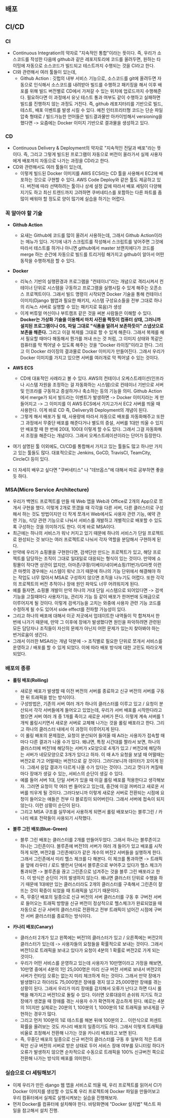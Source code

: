 ## 배포

## CI/CD


### CI
- Continuous Integration의 약자로 "지속적인 통합"이라는 뜻이다. 즉, 우리가 소스코드를 작성한 다음에 github과 같은 레포지토리에 코드를 올려두면, 원하는 타이밍에 자동으로 소스코드가 빌드되고 테스트까지 수행되는 것을 CI라고 한다.
- CI와 관련해서 여러 툴들이 있는데, 
  - Github Action : 깃헙의 내부 서비스 기능으로, 소스코드를 git에 올려두면 자동으로 인식해서 소스코드를 내려받아 빌드를 수행하고 패키징을 해서 이후 배포를 위해 빌드 버전별로 CD에서 가져갈 수 있는 위치에 업로드까지 수행해준다. 필요하다면 이 과정에서 유닛 테스트 통과 여부도 같이 수행하고 실패하면 빌드를 진행하지 않는 과정도 거친다. 즉, github 레포지터리를 기반으로 빌드, 테스트, 배포 이벤트를 발생 시킬 수 있다. 예전 인터프리터형 코드는 단순 파일 압축 형태로 / 빌드가능한 언어들은 빌드결과물만 아카이빙해서 versioning을 했다면 -> 요즘에는 Docker 이미지 기반으로 결과물을 생성하고 있다.

### CD
- Continuous Delivery & Deployment의 약자로 "지속적인 전달과 배포"라는 뜻이다. 즉, 그리고 그렇게 빌드된 프로그램이 자동으로 버전이 올라가서 실제 사용자에게 배포까지 자동으로 나가는 과정을 CD라고 한다.
- CD와 관련해서도 여러 툴들이 있는데,
  - 이렇게 빌드된 Docker 이미지를 AWS ECS라는 CD 툴을 사용해서 EC2에 배포하는 것으로 구현할 수 있다. AWS Code Deploy와 같은 툴도 제공하고 있다. 버전에 따라 선택하려는 툴이나 상세 설정 값에 따라서 배포 세팅이 다양해지기도 하고 최신 트렌드까지 고려하면 쿠버네티스를 포함하는 다른 파트를 좀 많이 배워야 할 정도로 양이 많기에 실습을 하기는 어렵다.


### 꼭 알아야 할 기술
- **Github Action**
  - 요새는 Github에 코드를 많이 올려서 사용하는데, 그래서 Github Action이라는 메뉴가 있다. 거기에 내가 스크립트를 작성해서 스크립트를 넣어주면 그것에 따라서 테스트를 하거나 아니면 github에서 master 브랜치에다가 코드를 merge 하는 순간에 자동으로 빌드를 트리거링 해가지고 github이 알아서 어떤 동작을 수행하게끔 할 수 있다. 


- **Docker**
  - 리눅스 기반의 실행환경과 프로그램을 "컨테이너"라는 개념으로 격리시켜서 컨테이너 단위로 시스템을 구동하고 프로그램을 실행시킬 수 있게 해주는 오픈소스 프로젝트이다. 그래서 빌드 명령이 시작되면 Docker 기술을 통해 컨테이너 이미지(Django 웹앱과 필요한 패키지, 시스템 구성요소들을 전부 그대로 하나의 리눅스 서버로 실행할 수 있는 패키지로 묶음)가 생성
  - 이게 버튜얼 머신이나 부트캠프 같은 것을 써본 사람들은 이해할 수 있다. **Docker는 가상화 기술을 이용해서 마치 사진을 찍듯이 컴퓨터 상태, 그러니까 설치된 프로그램이나 OS, 파일 그대로 "식품을 얼려서 보존하듯이" 스냅샷으로 보존을 해준다.** 그리고 이걸 복제를 그대로 할 수 있게 해준다. 그래서 복제를 해서 필요할 때마다 해동해서 뭔가를 꺼내 쓰는 것 처럼, 그 이미지 상태와 똑같은 컴퓨터를 막 찍어낼 수 있도록 해주는 것을 "Docker 라이징"이라고 한다. 그리고 이 Docker 라이징의 결과물로 Docker 이미지가 만들어진다. 그래서 우리가 Docker 이미지를 가지고 있으면 서버를 여러개로 막 찍어낼 수 있는 것이다.


- **AWS ECS**
  - CD에 대표적인 사례라고 볼 수 있다. AWS의 컨테이너 오케스트레이션(인프라나 시스템 자원을 조정하는 걸 자동화하는 시스템)으로 컨테이너 기반으로 서버 및 인프라를 구동하고 증설하거나 축소하는 등의 기능을 의미. Github Action에서 merge가 되서 빌드라는 이벤트가 발생하면 -> Docker 이미지라는 게 만들어지고 -> 그 이미지를 이 AWS ECS에서 가지고가서 EC2 서버를 띄울 때 사용한다. 이게 바로 CD 즉, Delivery와 Deployment의 개념이 된다. 
  - 그렇게 해서 배포가 될 때, 사용량에 따라서 자동으로 배포를 자동화해주고 또한 그 과정에서 무중단 배포를 해준다거나 별도의 증설, 서버를 1대만 띄울 수 있지만 배포할 때 한 번에 20대, 100대 이렇게 할 수도 있다. 그래서 그걸 자동화해서 조정을 해준다는 개념이다. 그래서 오케스트레이션이라는 단어가 등장한다. 

- 여기 설명된 툴 이외에도, CI/CD를 통합해서 가지고 있는 툴들도 많고 하나만 가지고 있는 툴들도 많다. 대표적으로는 Jenkins, GoCD, TravisCI, TeamCity, CircleCI 등이 있다. 
- 더 자세히 배우고 싶다면 "쿠버네티스" 나 "데브옵스"에 대해서 따로 공부하면 좋을듯 하다.


### MSA(Micro Service Architecture)
- 우리가 백엔드 프로젝트를 만들 때 Web 앱을 Web과 Office로 2개의 App으로 쪼개서 구현을 했다. 이렇게 2개로 쪼갰을 때 각각을 다른 서버, 다른 클러스터로 구성해서 하는 것도 방법이지만 더 작게 쪼개서 Web에서도 사용자 관련 기능, 예약 관련 기능, 식당 관련 기능으로 나눠서 서비스를 개발하고 개별적으로 배포할 수 있도록 구성하는 것을 의미하기도 한다. 이게 바로 MSA이다. 
- 최근에는 하나의 서비스가 워낙 커지고 있기 때문에 하나의 서비스가 단일 프로젝트로 완성되는 것 보다는 여러 프로젝트로 나눠서 각자 역할을 분담해서 구현하게 된다. 
- 만약에 우리가 쇼핑몰을 구현한다면, 검색단만 만드는 프로젝트가 있고, 해당 프로젝트를 담당하는 조직이 그대로 일대일로 대응되는 형식이 있는 것이다. 만약에 쇼핑몰이 작다면 상관이 없지만, 아마존/쿠팡/이베이/네이버쇼핑/11번가/G마켓 이런 큰 마켓의 경우에는 시스템이 워낙 크기 때문에 하나의 기능 단위에서 해결해야 하는 작업도 너무 많아서 MSA로 구성하지 않으면 조직을 나누기도 어렵다. 또한 각각의 프로젝트의 버전 추적이나 장애 원인 파악도 너무 어려워지게 된다. 
- 예를 들자면, 쇼핑몰 개발이 만약 하나의 거대 단일 시스템으로 되어있다면 -> 검색 기능을 고칠때마다 사용자기능, 관리자 기능 등 같이 배포가 한꺼번에 도매급으로 이루어지게 될 것이다. 이렇게 검색기능을 고치는 와중에 사용자 관련 기능 코드를 수정하게 될 수도 있어서 side effect를 전파할 가능성이 있다. 
- 그리고 하나의 배포에 대해서 이곳 저곳에서 업데이트한 내역들이 막 합쳐져서 한 번에 나가기 때문에, 만약 그 이후에 장애가 발생했다면 원인을 파악하려면 관련된 모든 담당자나 조직들이 자신의 문제가 아닌지 어떤 문제가 있는지 찾아봐야 하는 번거로움이 생긴다. 
- 그래서 이러한 MSA라는 개념 덕분에 -> 조직별로 필요한 단위로 쪼개서 서비스를 운영하고 / 배포를 할 수 있게 되었다. 이에 따라 배포 방식에 대한 고민도 따라오게 되었다. 


### 배포의 종류
- **롤링 배포(Rolling)**
  - 새로운 배포가 발생할 때 이전 버전의 서버를 종료하고 신규 버전의 서버를 구동한 뒤 트래픽을 받는 방식이다. 
  - 구성방법은, 기존의 서버 여러 개가 하나의 클러스터를 이루고 있고 / 요청이 분산되서 각각 서버들에게 들어오고 있었는데, 우리가 서버 배포를 시작한다라고 했으면 서버 여러 개 중 1개를 죽이고 새로운 서버가 뜬다. 이렇게 계속 서버를 1개씩 롤링시키면서 새로운 서버로 교체해 나가는 것을 롤링 배포라고 한다. 그리고 하나의 클러스터 내에서 이 과정이 이루어지게 된다. 
  - 이 롤링 배포의 문제점은, 요청이 분산되어 들어올 때 A라는 사용자가 접속할 때마다 다른 결과가 나올 수가 있다. 왜냐면, 특정 시간대를 짤라서 보면, 하나의 클러스터에 버전1에 해당하는 서버가 x모양으로 4개가 있고 / 버전2에 해당하는 서버가 네모모양으로 3개가 있다고 하자. 이 때 A가 요청을 보낼 때 어떨때는 버전2로 가고 어떨때는 버전1으로 갈 것이다. 그러다보니까 데이터가 꼬이게 된다. 그래서 응답 결과가 다르게 나올 수가 있다는 것이다. 그리고 껏다가 켜질때마다 장애가 생길 수 있는, 서비스의 순단이 생길 수 있다.
  - 예를 들어 서버 1대, 단일 서버가 있을 때 이걸 롤링 배포를 적용한다고 생각해보자. 그러면 요청이 막 여러 번 들어오고 있는데, 중간에 이걸 꺼버리고 새로운 서버를 띄우게 될 것이다. 그러다보니까 이렇게 새로운 서버로 전환되는 시점에 요청이 들어오는 얘들은 전부 다 블로킹이 되어버린다. 그래서 서버에 접속이 되지 않는다. 이런 상황이 순단이 된다. 
  - 그리고 MSA 구조를 실무에서 사용하게 되면서 롤링 배포보다는 블루그린 / 카나리 배포 전략들이 사용되기 시작했다. 


- **블루 그린 배포(Blue-Green)**
  - 블루 그린 배포는 클러스터를 2개를 만들어두었다. 그래서 하나는 블루존이고 하나는 그린존이다. 블루존에 버전1의 서버가 여러 개 들어가 있고 배포를 시작하게 되면, 버전2를 그린존에다가 같은 개수의 버전2 서버들을 실행하게 한다. 그래서 그린존에서 미리 헬스 체크를 다 해본다. 이 체크를 통과하면 -> 트래픽을 앞에 라우터 / 로드 밸런서 단에서 블루존으로 부어주고 있다가 헬스 체크가 통과되면 -> 블루존을 끊고 그린존으로 넘겨주는 것을 블루 그린 배포라고 한다. 이 방식은 순단이 거의 발생하지 않는다. 왜냐면 클러스터 단위로 수행을 하기 때문에 1대에만 있는 클러스터라도 2개의 클러스터를 구축해서 그린존이 잘 뜨는 것이 확증이 되었을 때 트래픽을 넘기기 때문이다.
  - 즉, 무중단 배포의 일종으로 신규 버전의 서버 클러스터를 구동 후 구버전 서버로 들어오는 트래픽 방향을 신규 버전이 정상적으로 헬스체크가 완료되었을 때 자동으로 신규 서버의 클러스터로 전환하고 전부 트래픽이 넘어간 시점에 구버전 서버 클러스터를 종료하는 방식이다. 


- **카나리 배포(Canary)**
  - 클러스터 2개가 있고 왼쪽에는 버전1의 클러스터가 있고 / 오른쪽에는 버전2의 클러스터가 있는데 -> 사용자들의 요청들을 확률적으로 보내는 것이다. 그래서 버전1으로 트래픽을 보내고 있다가 요청이 4분의 1 확률로 버전2로 가게 되는 것이다. 
  - 우리가 어떤 서비스를 운영하고 있는데 사용자가 10만명이라고 가정을 해보면, 10만명 중에서 4분의 1인 25,000명은 미리 신규 버전 서버로 보내서 버전2의 서버가 런타임 오류는 없는지 미리 체크하게 하는 것이다. 그래서 만약 장애가 발생했다고 하더라도 75,000명은 장애를 겪지 않고 25,000명만 장애를 겪는 상황이 된다. 그래서 우리가 미리 장애를 감지해서 오류가 난다고 하면 다시 롤백을 해가지고 버전1으로 돌릴 수 있다. 이러면 오류대응이 손쉬워 지기도 하고 장애가 생겼을 때 장애를 겪는 사용자 수가 확연하게 감소하게 된다. 예로는 4분의 1이지만 실제로는 20분의 1, 100분의 1, 1000분의 1로 트래픽을 보내게끔 구현하는 경우가 많다.
  - 그리고 먼저 100분의 1로 테스트를 해본 뒤에 100분의 2... 이런식으로 퍼센트 확률을 올려보는 것도 카나리 배포의 일종이기도 하다. 그래서 이렇게 트래픽을 비율로 조정해서 전환해 나가는 것을 카나리 배포라고 보면 된다.
  - 즉, 무중단 배포의 일종으로 신규 버전의 클러스터를 구동 후 일부의 적은 트래픽만 신규 버전의 서버로 받은 상태로 두어 서비스 장애 여부를 모니터링 하다가 오류가 발생하지 않으면 순차적으로 수동으로 트래픽을 100% 신규버전 쪽으로 전환해 나가는 방식의 배포를 의미한다. 



### 실습으로 CI 세팅해보기
- 이제 우리가 만든 django 웹 앱을 서비스로 띄울 때, 우리 프로젝트를 읽어서 CI가 Docker 이미지를 생성할 수 있도록 우리 프로젝트에 Docker 파일을 만들어보고 우리 컴퓨터에서 실제로 실행시켜보는 실습을 진행해보자. 
- 먼저 Docker를 컴퓨터에 설치해야 한다. 바탕화면에 "Docker 설치법" 텍스트 파일을 참고해서 설치 진행. 



